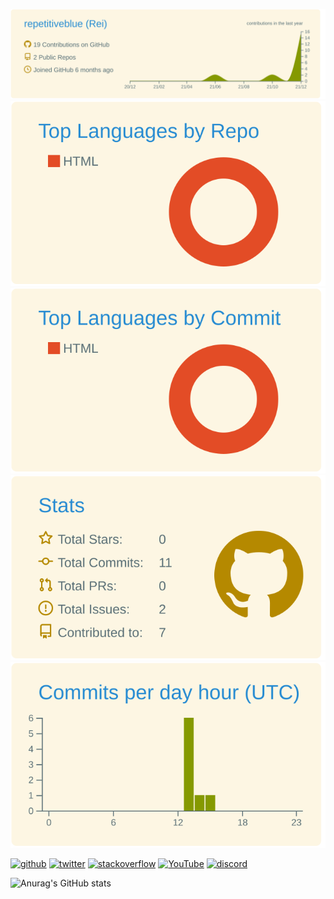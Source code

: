 <img src='https://raw.githubusercontent.com/repetitiveblue/repetitiveblue/master/profile-summary-card-output/solarized/0-profile-details.svg'><img src='https://raw.githubusercontent.com/repetitiveblue/repetitiveblue/master/profile-summary-card-output/solarized/1-repos-per-language.svg'><img src='https://raw.githubusercontent.com/repetitiveblue/repetitiveblue/master/profile-summary-card-output/solarized/2-most-commit-language.svg'><img src='https://raw.githubusercontent.com/repetitiveblue/repetitiveblue/master/profile-summary-card-output/solarized/3-stats.svg'><img src='https://raw.githubusercontent.com/repetitiveblue/repetitiveblue/master/profile-summary-card-output/solarized/4-productive-time.svg'>

[<img src='https://imgur.com/7jiwnGD.png' alt='github' height='40'>](https://github.com/repetitiveblue) [<img src='https://imgur.com/ELp7B2a.png' alt='twitter' height='40'>](https://twitter.com/repetitiveblue) [<img src='https://imgur.com/yroFyHL.png' alt='stackoverflow' height='40'>](https://stackoverflow.com/users/17724474) [<img src='https://imgur.com/DqwGRrf.png' alt='YouTube' height='40'>](https://www.youtube.com/channel/UCG30ADu-lMYQeq2zrL__bQg) [<img src='https://imgur.com/nJpygG1.png' alt='discord' height='40'>](https://discords.com/bio/p/reihan)


![Anurag's GitHub stats](https://github-readme-stats.vercel.app/api?username=anuraghazra&theme=vue&show_icons=true)
